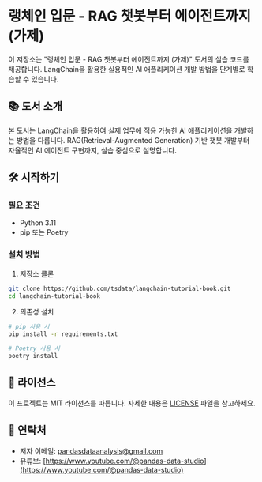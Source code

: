 # 랭체인 입문 - RAG 챗봇부터 에이전트까지 (가제)

이 저장소는 "랭체인 입문 - RAG 챗봇부터 에이전트까지 (가제)" 도서의 실습 코드를 제공합니다. LangChain을 활용한 실용적인 AI 애플리케이션 개발 방법을 단계별로 학습할 수 있습니다.

## 📚 도서 소개

본 도서는 LangChain을 활용하여 실제 업무에 적용 가능한 AI 애플리케이션을 개발하는 방법을 다룹니다. RAG(Retrieval-Augmented Generation) 기반 챗봇 개발부터 자율적인 AI 에이전트 구현까지, 실습 중심으로 설명합니다.

## 🛠️ 시작하기

### 필요 조건
- Python 3.11
- pip 또는 Poetry

### 설치 방법

1. 저장소 클론
```bash
git clone https://github.com/tsdata/langchain-tutorial-book.git
cd langchain-tutorial-book
```

2. 의존성 설치
```bash
# pip 사용 시
pip install -r requirements.txt

# Poetry 사용 시
poetry install
```

## 📄 라이선스
이 프로젝트는 MIT 라이선스를 따릅니다. 자세한 내용은 [LICENSE](https://github.com/tsdata/langchain-tutorial-book/blob/main/LICENSE.md) 파일을 참고하세요.


## 📱 연락처
- 저자 이메일: [pandasdataanalysis@gmail.com](mailto:pandasdataanalysis@gmail.com)
- 유튜브: [https://www.youtube.com/@pandas-data-studio](https://www.youtube.com/@pandas-data-studio)


